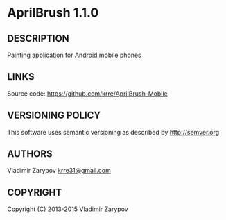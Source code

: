 AprilBrush 1.1.0
================

DESCRIPTION
-----------
Painting application for Android mobile phones

LINKS
-----
Source code: https://github.com/krre/AprilBrush-Mobile

VERSIONING POLICY
-----------------
This software uses semantic versioning as described by http://semver.org

AUTHORS
-------
Vladimir Zarypov <krre31@gmail.com>

COPYRIGHT
---------
Copyright (C) 2013-2015 Vladimir Zarypov
